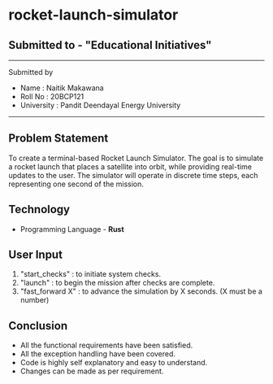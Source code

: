 # rocket-launch-simulator

## Submitted to - "Educational Initiatives"

***
Submitted by 
* Name : Naitik Makawana 
* Roll No : 20BCP121 
* University : Pandit Deendayal Energy University 
***

## Problem Statement 
To create a terminal-based Rocket Launch Simulator. The goal is to simulate a rocket launch that places a satellite into orbit, while providing real-time updates to the user. The simulator will operate in discrete time steps, each representing one second of the mission.


## Technology
* Programming Language  - **Rust**

## User Input
1. "start_checks" :  to initiate system checks. 
2. "launch" : to begin the mission after checks are complete.
3. "fast_forward X" : to advance the simulation by X seconds. (X must be a number)

## Conclusion
* All the functional requirements have been satisfied.
* All the exception handling have been covered.
* Code is highly self explanatory and easy to understand.
* Changes can be made as per requirement.



